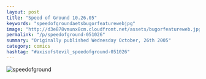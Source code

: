 ```yaml
---
layout: post
title: "Speed of Ground 10.26.05"
keywords: "speedofgroundaetsbugorfeaturewebjpg"
image: "http://d3e878vmunx8cm.cloudfront.net/assets/bugorfeatureweb.jpg"
permalink: "/p/speedofground-051026"
summary: "Originally published Wednesday October, 26th 2005"
category: comics
hashtag: "#axisofstevil_speedofground-051026"
---
```


![speedofground](http://d3e878vmunx8cm.cloudfront.net/assets/bugorfeatureweb.jpg)
